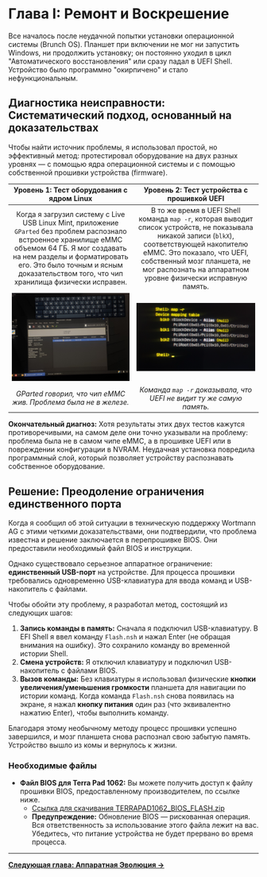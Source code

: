 # Глава I: Ремонт и Воскрешение

Все началось после неудачной попытки установки операционной системы (Brunch OS). Планшет при включении не мог ни запустить Windows, ни продолжить установку; он постоянно уходил в цикл "Автоматического восстановления" или сразу падал в UEFI Shell. Устройство было программно "окирпичено" и стало нефункциональным.

## Диагностика неисправности: Систематический подход, основанный на доказательствах

Чтобы найти источник проблемы, я использовал простой, но эффективный метод: протестировал оборудование на двух разных уровнях — с помощью ядра операционной системы и с помощью собственной прошивки устройства (firmware).

| **Уровень 1: Тест оборудования с ядром Linux** | **Уровень 2: Тест устройства с прошивкой UEFI** |
| :---: | :---: |
| Когда я загрузил систему с Live USB Linux Mint, приложение `GParted` без проблем распознало встроенное хранилище eMMC объемом 64 ГБ. Я мог создавать на нем разделы и форматировать его. Это было точным и ясным доказательством того, что чип хранилища физически исправен. | В то же время в UEFI Shell команда `map -r`, которая выводит список устройств, не показывала никакой записи (`blkX`), соответствующей накопителю eMMC. Это показало, что UEFI, собственный мозг планшета, не мог распознать на аппаратном уровне физически исправную память. |
| <img src="../../assets/images/thumbnail_17477595295231327780041398629873.jpg.jpg" width="450"> | <img src="../../assets/images/Outlook-qgcwu443.png" width="450"> |
| *GParted говорил, что чип eMMC жив. Проблема была не в железе.* | *Команда `map -r` доказывала, что UEFI не видит ту же самую память.* |

**Окончательный диагноз:** Хотя результаты этих двух тестов кажутся противоречивыми, на самом деле они точно указывали на проблему: проблема была не в самом чипе eMMC, а в прошивке UEFI или в повреждении конфигурации в NVRAM. Неудачная установка повредила программный слой, который позволяет устройству распознавать собственное оборудование.

## Решение: Преодоление ограничения единственного порта

Когда я сообщил об этой ситуации в техническую поддержку Wortmann AG с этими четкими доказательствами, они подтвердили, что проблема известна и решение заключается в перепрошивке BIOS. Они предоставили необходимый файл BIOS и инструкции.

Однако существовало серьезное аппаратное ограничение: **единственный USB-порт** на устройстве. Для процесса прошивки требовались одновременно USB-клавиатура для ввода команд и USB-накопитель с файлами.

Чтобы обойти эту проблему, я разработал метод, состоящий из следующих шагов:

1.  **Запись команды в память:** Сначала я подключил USB-клавиатуру. В EFI Shell я ввел команду `Flash.nsh` и нажал Enter (не обращая внимания на ошибку). Это сохранило команду во временной истории Shell.
2.  **Смена устройств:** Я отключил клавиатуру и подключил USB-накопитель с файлами BIOS.
3.  **Вызов команды:** Без клавиатуры я использовал физические **кнопки увеличения/уменьшения громкости** планшета для навигации по истории команд. Когда команда `Flash.nsh` снова появилась на экране, я нажал **кнопку питания** один раз (что эквивалентно нажатию Enter), чтобы выполнить команду.

Благодаря этому необычному методу процесс прошивки успешно завершился, и мозг планшета снова распознал свою забытую память. Устройство вышло из комы и вернулось к жизни.

### Необходимые файлы

*   **Файл BIOS для Terra Pad 1062:** Вы можете получить доступ к файлу прошивки BIOS, предоставленному производителем, по ссылке ниже.
    *   [Ссылка для скачивания TERRAPAD1062_BIOS_FLASH.zip](https://github.com/semsyekeler/hardware-hacking-terrapad1062-windows-tablet/raw/refs/heads/main/TERRAPAD1062_BIOS_FLASH.zip)
    *   **Предупреждение:** Обновление BIOS — рискованная операция. Вся ответственность за использование этого файла лежит на вас. Убедитесь, что питание устройства не будет прервано во время процесса.

---
**[Следующая глава: Аппаратная Эволюция →](./2_Apparatnaya_Evolyutsiya.md)**